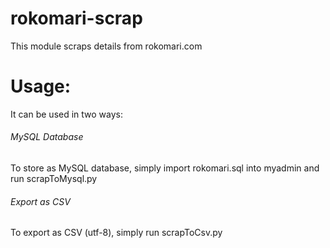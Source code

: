 # rokomari-scrap <br/>
This module scraps details from rokomari.com
 
 # Usage:
 It can be used in two ways:<br/>
<h6>MySQL Database</h6>
To store as MySQL database, simply import rokomari.sql into myadmin and run scrapToMysql.py
<h6>Export as CSV</h6>
To export as CSV (utf-8), simply run scrapToCsv.py
